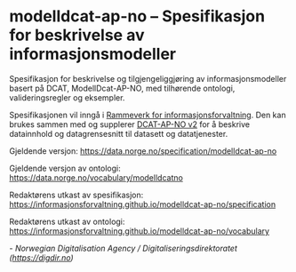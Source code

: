 # modelldcat-ap-no – Spesifikasjon for beskrivelse av informasjonsmodeller

Spesifikasjon for beskrivelse og tilgjengeliggjøring av informasjonsmodeller basert på DCAT, ModellDcat-AP-NO, med tilhørende ontologi, valideringsregler og eksempler.

Spesifikasjonen vil inngå i [Rammeverk for informasjonsforvaltning](https://www.digdir.no/informasjonsforvaltning/rammeverk-informasjonsforvaltning/2118). Den kan brukes sammen med og supplerer [DCAT-AP-NO v2](https://data.norge.no/specification/dcat-ap-no/) for å beskrive datainnhold og datagrensesnitt til datasett og datatjenester.  

Gjeldende versjon: <https://data.norge.no/specification/modelldcat-ap-no>

Gjeldende versjon av ontologi: <https://data.norge.no/vocabulary/modelldcatno>

Redaktørens utkast av spesifikasjon: <https://informasjonsforvaltning.github.io/modelldcat-ap-no/specification>

Redaktørens utkast av ontologi: <https://informasjonsforvaltning.github.io/modelldcat-ap-no/vocabulary>  

\- _Norwegian Digitalisation Agency / Digitaliseringsdirektoratet (<https://digdir.no>)_
